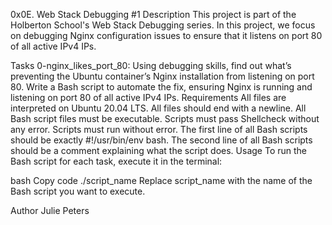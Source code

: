 0x0E. Web Stack Debugging #1
Description
This project is part of the Holberton School's Web Stack Debugging series. In this project, we focus on debugging Nginx configuration issues to ensure that it listens on port 80 of all active IPv4 IPs.

Tasks
0-nginx_likes_port_80:
Using debugging skills, find out what’s preventing the Ubuntu container’s Nginx installation from listening on port 80. Write a Bash script to automate the fix, ensuring Nginx is running and listening on port 80 of all active IPv4 IPs.
Requirements
All files are interpreted on Ubuntu 20.04 LTS.
All files should end with a newline.
All Bash script files must be executable.
Scripts must pass Shellcheck without any error.
Scripts must run without error.
The first line of all Bash scripts should be exactly #!/usr/bin/env bash.
The second line of all Bash scripts should be a comment explaining what the script does.
Usage
To run the Bash script for each task, execute it in the terminal:

bash
Copy code
./script_name
Replace script_name with the name of the Bash script you want to execute.

Author
Julie Peters

